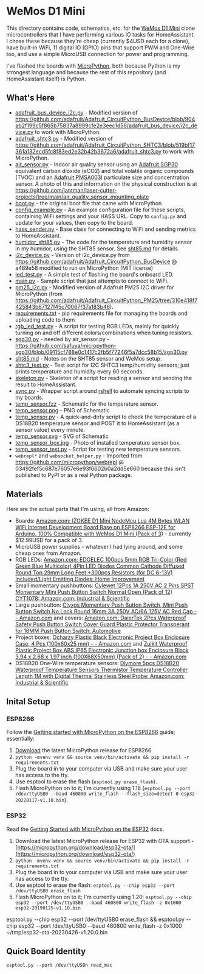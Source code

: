 # WeMos D1 Mini

This directory contains code, schematics, etc. for the [WeMos D1 Mini](https://wiki.wemos.cc/products:d1:d1_mini) clone microcontrollers that I have performing various IO tasks for HomeAssistant. I chose these because they're cheap (currently $4USD each for a clone), have built-in WiFi, 11 digital IO (GPIO) pins that support PWM and One-Wire too, and use a simple MicroUSB connection for power and programming.

I've flashed the boards with [MicroPython](https://micropython.org/), both because Python is my strongest language and because the rest of this repository (and HomeAssistant itself) is Python.

## What's Here

* [adafruit_bus_device_i2c.py](adafruit_bus_device_i2c.py) - Modified version of https://github.com/adafruit/Adafruit_CircuitPython_BusDevice/blob/904ab2f199c5f865b75837a8999cfe2e3eec1d56/adafruit_bus_device/i2c_device.py to work with MicroPython.
* [adafruit_shtc3.py](adafruit_shtc3.py) - Modified version of https://github.com/adafruit/Adafruit_CircuitPython_SHTC3/blob/519bf17361a132ecd5fc8f83ed2e32b42b3672a6/adafruit_shtc3.py to work with MicroPython.
* [air_sensor.py](air_sensor.py) - Indoor air quality sensor using an [Adafruit SGP30](https://www.adafruit.com/product/3709) equivalent carbon dioxide (eCO2) and total volatile organic compounds (TVOC) and an [Adafruit PMSA003I](https://www.adafruit.com/product/4632) particulate size and concentration sensor. A photo of this and information on the physical construction is at https://github.com/jantman/laser-cutter-projects/tree/main/air_quality_sensor_mounting_plate
* [boot.py](boot.py) - the original boot file that came with MicroPython
* [config_example.py](config_example.py) - An example configuration file for these scripts, containing WiFi settings and your HASS URL. Copy to ``config.py`` and update for your values, then copy to the board.
* [hass_sender.py](hass_sender.py) - Base class for connecting to WiFi and sending metrics to HomeAssistant.
* [humidor_sht85.py](humidor_sht85.py) - The code for the temperature and humidity sensor in my humidor, using the SHT85 sensor. See [sht85.md](sht85.md) for details.
* [i2c_device.py](i2c_device.py) - Version of i2c_device.py from https://github.com/adafruit/Adafruit_CircuitPython_BusDevice @ a489e58 modified to run on MicroPython (MIT license)
* [led_test.py](led_test.py) - A simple test of flashing the board's onboard LED.
* [main.py](main.py) - Sample script that just attempts to connect to WiFi.
* [pm25_i2c.py](pm25_i2c.py) - Modified version of Adafruit PM25 I2C driver for MicroPython (from https://github.com/adafruit/Adafruit_CircuitPython_PM25/tree/310e418f7425843b67127f45c70067f37a183b46).
* [requirements.txt](requirements.txt) - pip requirements file for managing the boards and uploading code to them
* [rgb_led_test.py](rgb_led_test.py) - A script for testing RGB LEDs, mainly for quickly turning on and off different colors/combinations when tuning resistors.
* [sgp30.py](sgp30.py) - needed by air_sensor.py - https://github.com/safuya/micropython-sgp30/blob/09115cf788e0c1417c2fb5f77246f5a7dcc58b15/sgp30.py
* [sht85.md](sht85.md) - Notes on the SHT85 sensor and WeMos setup.
* [shtc3_test.py](shtc3_test.py) - Test script for I2C SHTC3 temp/humidity sensors; just prints temperature and humidity every 60 seconds.
* [skeleton.py](skeleton.py) - Skeleton of a script for reading a sensor and sending the result to HomeAssistant.
* [sync.py](sync.py) - Wrapper script around [rshell](https://github.com/dhylands/rshell) to automate syncing scripts to my boards.
* [temp_sensor.fzz](temp_sensor.fzz) - Schematic for the temperature sensor.
* [temp_sensor.png](temp_sensor.png) - PNG of Schematic
* [temp_sensor.py](temp_sensor.py) - A quick-and-dirty script to check the temperature of a DS18B20 temperature sensor and POST it to HomeAssistant (as a sensor value) every minute.
* [temp_sensor.svg](temp_sensor.svg) - SVG of Schematic
* [temp_sensor_box.jpg](temp_sensor_box.jpg) - Photo of installed temperature sensor box.
* [temp_sensor_test.py](temp_sensor_test.py) - Script for testing new temperature sensors.
* ``webrepl*`` and ``websocket_helper.py`` - Imported from https://github.com/micropython/webrepl @ 03492fef5c687e76057e6e93f6602b0a2dd5e660 because this isn't published to PyPI or as a real Python package.

## Materials

Here are the actual parts that I'm using, all from Amazon:

* Boards: [Amazon.com: IZOKEE D1 Mini NodeMcu Lua 4M Bytes WLAN WiFi Internet Development Board Base on ESP8266 ESP-12F for Arduino, 100% Compatible with WeMos D1 Mini (Pack of 3)](https://www.amazon.com/gp/product/B076F53B6S/ref=ppx_yo_dt_b_asin_title_o03_s00?ie=UTF8&psc=1) - currently $12.99USD for a pack of 3.
* MicroUSB power supplies - whatever I had lying around, and some cheap ones from Amazon.
* RGB LEDs: [Amazon.com: EDGELEC 100pcs 5mm RGB Tri-Color (Red Green Blue Multicolor) 4Pin LED Diodes Common Cathode Diffused Round Top 29mm Long Feet +300pcs Resistors (for DC 6-13V) Included/Light Emitting Diodes: Home Improvement](https://www.amazon.com/gp/product/B077XGF3YR/ref=ppx_od_dt_b_asin_title_s00?ie=UTF8&psc=1)
* Small momentary pushbuttons: [Cylewet 12Pcs 1A 250V AC 2 Pins SPST Momentary Mini Push Button Switch Normal Open (Pack of 12) CYT1078: Amazon.com: Industrial & Scientific](https://www.amazon.com/gp/product/B0752RMB7Q/ref=ppx_yo_dt_b_asin_title_o01_s00?ie=UTF8&psc=1)
* Large pushbutton: [Clyxgs Momentary Push Button Switch, Mini Push Button Switch No Lock Round 16mm 3A 250V AC/6A 125V AC Red Cap - - Amazon.com](https://www.amazon.com/gp/product/B07L1L5MZ3/ref=ppx_yo_dt_b_asin_title_o06_s00?ie=UTF8&psc=1) and covers: [Amazon.com: DaierTek 2Pcs Waterproof Safety Push Button Switch Cover Guard Plastic Protector Transperant for 16MM Push Button Switch: Automotive](https://www.amazon.com/gp/product/B07VF4F9JL/ref=ppx_yo_dt_b_asin_title_o07_s00?ie=UTF8&psc=1)
* Project boxes: [Ocharzy Plastic Black Electronic Project Box Enclosure Case, 4 Pcs (100x60x25 mm) - - Amazon.com](https://www.amazon.com/gp/product/B01EWXIJBM/ref=ppx_yo_dt_b_asin_title_o05_s00?ie=UTF8&psc=1) and [Zulkit Waterproof Plastic Project Box ABS IP65 Electronic Junction box Enclosure Black 3.94 x 2.68 x 1.97 inch (100X68X50mm) (Pack of 2) - - Amazon.com](https://www.amazon.com/gp/product/B07RTYYHK7/ref=ppx_yo_dt_b_asin_title_o05_s00?ie=UTF8&psc=1)
* DS18B20 One-Wire temperature sensors: [Diymore 5pcs DS18B20 Waterproof Temperature Sensors Thermistor Temperature Controller Length 1M with Digital Thermal Stainless Steel Probe: Amazon.com: Industrial & Scientific](https://www.amazon.com/gp/product/B01JKVRVNI/ref=ppx_yo_dt_b_asin_title_o02_s00?ie=UTF8&psc=1)

## Inital Setup

### ESP8266

Follow the [Getting started with MicroPython on the ESP8266](https://docs.micropython.org/en/latest/esp8266/tutorial/intro.html#intro) guide; essentially:

1. [Download](https://micropython.org/download) the latest MicroPython release for ESP8266
2. ``python -mvenv venv && source venv/bin/activate && pip install -r requirements.txt``
3. Plug the board in to your computer via USB and make sure your user has access to the tty.
4. Use esptool to erase the flash (``esptool.py erase_flash``).
5. Flash MicroPython on to it; I'm currently using 1.18 (``esptool.py --port /dev/ttyUSB0 --baud 460800 write_flash --flash_size=detect 0 esp32-20220117-v1.18.bin``).

### ESP32

Read the [Getting Started with MicroPython on the ESP32](https://docs.micropython.org/en/latest/esp32/tutorial/intro.html) docs.

1. Download the latest MicroPython release for ESP32 with OTA support - [https://micropython.org/download/esp32-ota/](https://micropython.org/download/esp32-ota/)
2. ``python -mvenv venv && source venv/bin/activate && pip install -r requirements.txt``
3. Plug the board in to your computer via USB and make sure your user has access to the tty.
4. Use esptool to erase the flash: ``esptool.py --chip esp32 --port /dev/ttyUSB0 erase_flash``
5. Flash MicroPython on to it; I'm currently using 1.20: ``esptool.py --chip esp32 --port /dev/ttyUSB0 --baud 460800 write_flash -z 0x1000 esp32-20190125-v1.10.bin``

esptool.py --chip esp32 --port /dev/ttyUSB0 erase_flash && esptool.py --chip esp32 --port /dev/ttyUSB0 --baud 460800 write_flash -z 0x1000 ~/tmp/esp32-ota-20230426-v1.20.0.bin

## Quick Board Identity

``esptool.py --port /dev/ttyUSBn read_mac``
